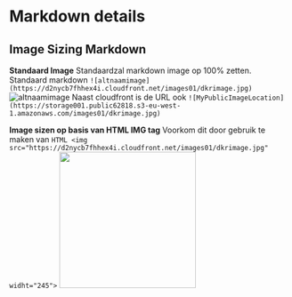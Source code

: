# Markdown details
## Image Sizing Markdown
**Standaard Image**
Standaardzal  markdown  image op 100% zetten. 
Standaard markdown `![altnaamimage](https://d2nycb7fhhex4i.cloudfront.net/images01/dkrimage.jpg)`
![altnaamimage](https://d2nycb7fhhex4i.cloudfront.net/images01/dkrimage.jpg)
Naast cloudfront is de URL ook `![MyPublicImageLocation](https://storage001.public62818.s3-eu-west-1.amazonaws.com/images01/dkrimage.jpg)`

**Image sizen op basis van HTML IMG tag**
Voorkom dit door gebruik te maken van `HTML <img src="https://d2nycb7fhhex4i.cloudfront.net/images01/dkrimage.jpg" widht="245">`
<img src="https://d2nycb7fhhex4i.cloudfront.net/images01/dkrimage.jpg" width=245> 

<!--stackedit_data:
eyJoaXN0b3J5IjpbNzE2OTkyOTEsLTIwNTAxMjIyMywxNjYzND
kyMDc2LDEwNDY2ODE3NzNdfQ==
-->